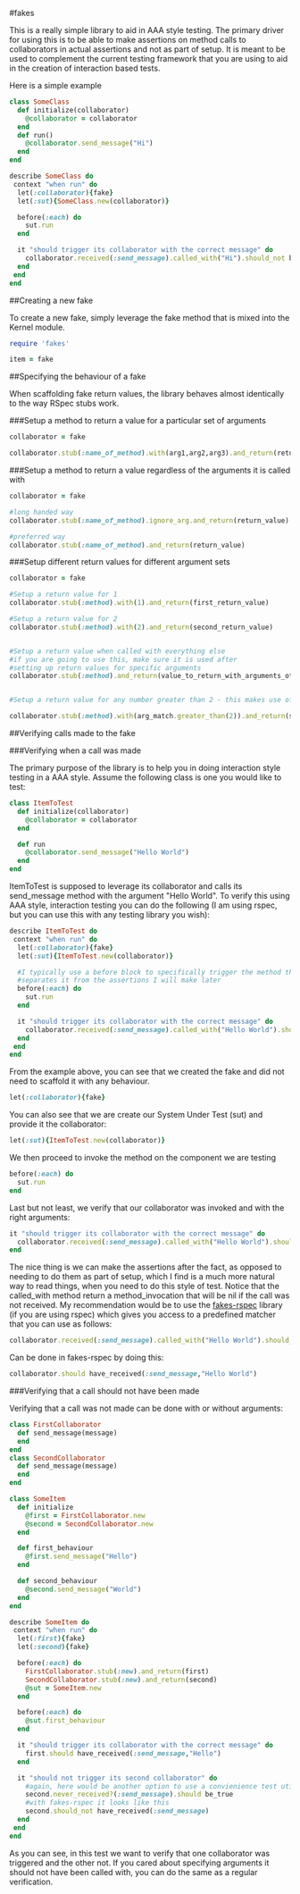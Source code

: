 #fakes

This is a really simple library to aid in AAA style testing. The primary driver for using this is to be able to make assertions on method calls to collaborators in actual assertions and not as part of setup. It is meant to be used to complement the current testing framework that you are using to aid in the creation of interaction based tests.

Here is a simple example

```ruby
class SomeClass
  def initialize(collaborator)
    @collaborator = collaborator
  end
  def run()
    @collaborator.send_message("Hi")
  end
end

describe SomeClass do
 context "when run" do
  let(:collaborator){fake}
  let(:sut){SomeClass.new(collaborator)}

  before(:each) do
    sut.run
  end

  it "should trigger its collaborator with the correct message" do
    collaborator.received(:send_message).called_with("Hi").should_not be_nil
  end
 end
end
```

##Creating a new fake

To create a new fake, simply leverage the fake method that is mixed into the Kernel module.

```ruby
require 'fakes'

item = fake
```

##Specifying the behaviour of a fake

When scaffolding fake return values, the library behaves almost identically to the way RSpec stubs work. 

###Setup a method to return a value for a particular set of arguments
```ruby
collaborator = fake

collaborator.stub(:name_of_method).with(arg1,arg2,arg3).and_return(return_value)
```

###Setup a method to return a value regardless of the arguments it is called with
```ruby
collaborator = fake

#long handed way
collaborator.stub(:name_of_method).ignore_arg.and_return(return_value)

#preferred way
collaborator.stub(:name_of_method).and_return(return_value)
```

###Setup different return values for different argument sets
```ruby
collaborator = fake

#Setup a return value for 1
collaborator.stub(:method).with(1).and_return(first_return_value)

#Setup a return value for 2
collaborator.stub(:method).with(2).and_return(second_return_value)


#Setup a return value when called with everything else 
#if you are going to use this, make sure it is used after 
#setting up return values for specific arguments
collaborator.stub(:method).and_return(value_to_return_with_arguments_other_than_1_and_2)


#Setup a return value for any number greater than 2 - this makes use of the argument matching syntax described [here](http://blog.developwithpassion.com/2012/06/09/fakes-and-in-turn-fakes-rspec-new-feature-arbitrary-argument-matching-for-setup-and-verification-of-calls/)

collaborator.stub(:method).with(arg_match.greater_than(2)).and_return(second_return_value)
```

##Verifying calls made to the fake


###Verifying when a call was made

The primary purpose of the library is to help you in doing interaction style testing in a AAA style. Assume the following class is one you would like to test:

```ruby
class ItemToTest
  def initialize(collaborator)
    @collaborator = collaborator
  end

  def run
    @collaborator.send_message("Hello World")
  end
end
```

ItemToTest is supposed to leverage its collaborator and calls its send_message method with the argument "Hello World". To verify this using AAA style, interaction testing you can do the following (I am using rspec, but you can use this with any testing library you wish):

```ruby
describe ItemToTest do
 context "when run" do
  let(:collaborator){fake}
  let(:sut){ItemToTest.new(collaborator)}

  #I typically use a before block to specifically trigger the method that I am testing, so it cleanly
  #separates it from the assertions I will make later
  before(:each) do
    sut.run
  end

  it "should trigger its collaborator with the correct message" do
    collaborator.received(:send_message).called_with("Hello World").should_not be_nil
  end
 end
end
```
From the example above, you can see that we created the fake and did not need to scaffold it with any behaviour. 

```ruby
let(:collaborator){fake}
```

You can also see that we are create our System Under Test (sut) and provide it the collaborator:

```ruby
let(:sut){ItemToTest.new(collaborator)}
```

We then proceed to invoke the method on the component we are testing

```ruby
before(:each) do
  sut.run
end
```

Last but not least, we verify that our collaborator was invoked and with the right arguments:

```ruby
it "should trigger its collaborator with the correct message" do
  collaborator.received(:send_message).called_with("Hello World").should_not be_nil
end
```

The nice thing is we can make the assertions after the fact, as opposed to needing to do them as part of setup, which I find is a much more natural way to read things, when you need to do this style of test. Notice that the called_with method return a method_invocation that will be nil if the call was not received. My recommendation would be to use the [fakes-rspec](http://github.com/developwithpassion/fakes-rpsec) library (if you are using rspec) which gives you access to a predefined matcher that you can use as follows:


```ruby
collaborator.received(:send_message).called_with("Hello World").should_not be_nil
```

Can be done in fakes-rspec by doing this:

```ruby
collaborator.should have_received(:send_message,"Hello World")
```

###Verifying that a call should not have been made

Verifying that a call was not made can be done with or without arguments:

```ruby
class FirstCollaborator
  def send_message(message)
  end
end
class SecondCollaborator
  def send_message(message)
  end
end

class SomeItem
  def initialize
    @first = FirstCollaborator.new
    @second = SecondCollaborator.new
  end

  def first_behaviour
    @first.send_message("Hello")
  end

  def second_behaviour
    @second.send_message("World")
  end
end

describe SomeItem do
 context "when run" do
  let(:first){fake}
  let(:second){fake}

  before(:each) do
    FirstCollaborator.stub(:new).and_return(first)
    SecondCollaborator.stub(:new).and_return(second)
    @sut = SomeItem.new
  end

  before(:each) do
    @sut.first_behaviour
  end

  it "should trigger its collaborator with the correct message" do
    first.should have_received(:send_message,"Hello")
  end

  it "should not trigger its second collaborator" do
    #again, here would be another option to use a convienience test utility method
    second.never_received?(:send_message).should be_true
    #with fakes-rspec it looks like this
    second.should_not have_received(:send_message)
  end
 end
end
```

As you can see, in this test we want to verify that one collaborator was triggered and the other not. If you cared about specifying arguments it should not have been called with, you can do the same as a regular verification.
